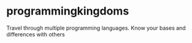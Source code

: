 # programmingkingdoms
Travel through multiple programming languages. Know your bases and differences with others
